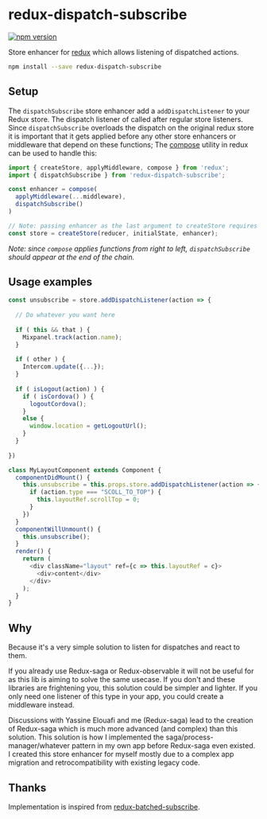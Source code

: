 redux-dispatch-subscribe
=====================

[![npm version](https://img.shields.io/npm/v/redux-dispatch-subscribe.svg?style=flat-square)](https://www.npmjs.com/package/redux-dispatch-subscribe)

Store enhancer for [redux](https://github.com/rackt/redux) which allows listening of dispatched actions. 
```sh
npm install --save redux-dispatch-subscribe
```


## Setup

The `dispatchSubscribe` store enhancer add a `addDispatchListener` to your Redux store. The dispatch listener of called after regular store listeners.
Since `dispatchSubscribe` overloads the dispatch on the original redux store it is important that it gets applied before any other store enhancers or middleware that depend on these functions; The [compose](https://github.com/rackt/redux/blob/master/docs/api/compose.md) utility in redux can be used to handle this:

```js
import { createStore, applyMiddleware, compose } from 'redux';
import { dispatchSubscribe } from 'redux-dispatch-subscribe';

const enhancer = compose(
  applyMiddleware(...middleware),
  dispatchSubscribe()
)

// Note: passing enhancer as the last argument to createStore requires redux@>=3.1.0
const store = createStore(reducer, initialState, enhancer);
```

*Note: since `compose` applies functions from right to left, `dispatchSubscribe` should appear at the end of the chain.*


## Usage examples

```js 
const unsubscribe = store.addDispatchListener(action => {
  
  // Do whatever you want here
  
  if ( this && that ) {
    Mixpanel.track(action.name);
  }
  
  if ( other ) {
    Intercom.update({...});
  }
  
  if ( isLogout(action) ) {
    if ( isCordova() ) {
      logoutCordova();
    } 
    else {
      window.location = getLogoutUrl();
    }
  }
  
})
```

```js
class MyLayoutComponent extends Component {
  componentDidMount() {
    this.unsubscribe = this.props.store.addDispatchListener(action => {
      if (action.type === "SCOLL_TO_TOP") {
        this.layoutRef.scrollTop = 0;
      }
    })
  }
  componentWillUnmount() {
    this.unsubscribe();
  }
  render() {
    return (
      <div className="layout" ref={c => this.layoutRef = c}>
        <div>content</div>
      </div>
    );
  }
}
```


## Why

Because it's a very simple solution to listen for dispatches and react to them. 

If you already use Redux-saga or Redux-observable it will not be useful for as this lib is aiming to solve the same usecase.
If you don't and these libraries are frightening you, this solution could be simpler and lighter.
If you only need one listener of this type in your app, you could create a middleware instead.


Discussions with Yassine Elouafi and me (Redux-saga) lead to the creation of Redux-saga which is much more advanced (and complex) than this solution. 
This solution is how I implemented the saga/process-manager/whatever pattern in my own app before Redux-saga even existed. 
I created this store enhancer for myself mostly due to a complex app migration and retrocompatibility with existing legacy code.


## Thanks

Implementation is inspired from [redux-batched-subscribe](https://www.npmjs.com/package/redux-batched-subscribe).
